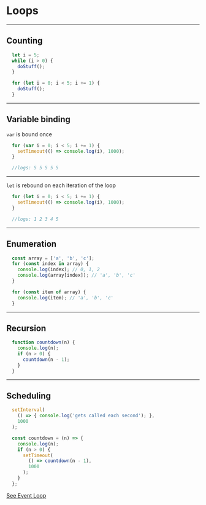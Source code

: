 # Loops
---
## Counting

```javascript
  let i = 5;
  while (i > 0) {
    doStuff();
  }

  for (let i = 0; i < 5; i += 1) {
    doStuff();
  }
```
---

## Variable binding

`var` is bound once
```javascript
  for (var i = 0; i < 5; i += 1) {
    setTimeout(() => console.log(i), 1000);
  }

  //logs: 5 5 5 5 5
```
---

`let` is rebound on each iteration of the loop
```javascript
  for (let i = 0; i < 5; i += 1) {
    setTimeout(() => console.log(i), 1000);
  }

  //logs: 1 2 3 4 5
```
---
## Enumeration

```javascript
  const array = ['a', 'b', 'c'];
  for (const index in array) {
    console.log(index); // 0, 1, 2
    console.log(array[index]); // 'a', 'b', 'c'
  }

  for (const item of array) {
    console.log(item); // 'a', 'b', 'c'
  }
```
---

## Recursion

```javascript
  function countdown(n) {
    console.log(n);
    if (n > 0) {
      countdown(n - 1);
    }
  }
```
---

## Scheduling

```javascript
  setInterval(
    () => { console.log('gets called each second'); },
    1000
  );

  const countdown = (n) => {
    console.log(n);
    if (n > 0) {
      setTimeout(
        () => countdown(n - 1),
        1000
      );
    }
  };
```

[See Event Loop](../../host-environments/event-loop/)
